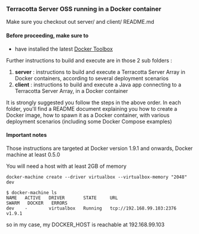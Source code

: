 ### Terracotta Server OSS running in a Docker container

Make sure you checkout out server/ and client/ README.md

#### Before proceeding, make sure to
* have installed the latest [Docker Toolbox](https://www.docker.com/docker-toolbox)

Further instructions to build and execute are in those 2 sub folders :

 1. __server__ : instructions to build and execute a Terracotta Server Array in Docker containers, according to several deployment scenarios
 2. __client__ : instructions to build and execute a Java app connecting to a Terracotta Server Array, in a Docker container

It is strongly suggested you follow the steps in the above order.
In each folder, you'll find a README document explaining you how to create a Docker image, how to spawn it as a Docker container, with various deployment scenarios (including some Docker Compose examples)

#### Important notes

Those instructions are targeted at Docker version 1.9.1 and onwards, Docker machine at least 0.5.0

You will need a host with at least 2GB of memory

    docker-machine create --driver virtualbox --virtualbox-memory "2048" dev

````
$ docker-machine ls
NAME   ACTIVE   DRIVER       STATE     URL                         SWARM   DOCKER   ERRORS
dev    -        virtualbox   Running   tcp://192.168.99.103:2376           v1.9.1
````

so in my case, my DOCKER_HOST is reachable at 192.168.99.103